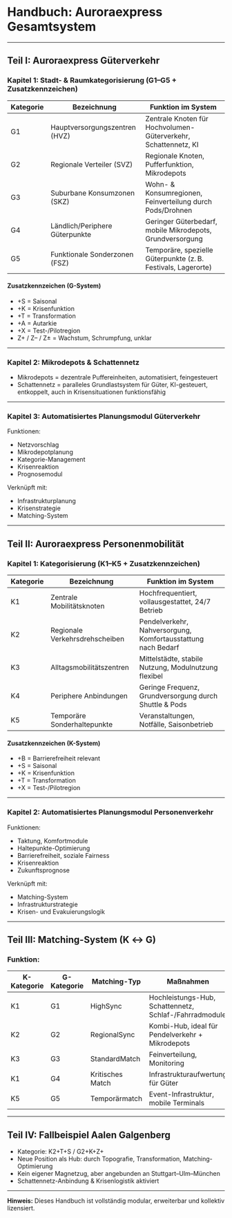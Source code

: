 <!--
Autor: Fabio Weidner
Version: 1.0
Sektion: Infrastruktur – Auroraexpress
Veröffentlichung: April 2025
-->

# Handbuch: Auroraexpress Gesamtsystem

---

## Teil I: Auroraexpress Güterverkehr

### Kapitel 1: Stadt- & Raumkategorisierung (G1–G5 + Zusatzkennzeichen)

| Kategorie | Bezeichnung                         | Funktion im System                                               |
|-----------|-------------------------------------|------------------------------------------------------------------|
| G1        | Hauptversorgungszentren (HVZ)       | Zentrale Knoten für Hochvolumen-Güterverkehr, Schattennetz, KI  |
| G2        | Regionale Verteiler (SVZ)           | Regionale Knoten, Pufferfunktion, Mikrodepots                    |
| G3        | Suburbane Konsumzonen (SKZ)         | Wohn- & Konsumregionen, Feinverteilung durch Pods/Drohnen       |
| G4        | Ländlich/Periphere Güterpunkte      | Geringer Güterbedarf, mobile Mikrodepots, Grundversorgung       |
| G5        | Funktionale Sonderzonen (FSZ)       | Temporäre, spezielle Güterpunkte (z. B. Festivals, Lagerorte)    |

#### Zusatzkennzeichen (G-System)

- +S = Saisonal
- +K = Krisenfunktion
- +T = Transformation
- +A = Autarkie
- +X = Test-/Pilotregion
- Z+ / Z– / Z± = Wachstum, Schrumpfung, unklar

---

### Kapitel 2: Mikrodepots & Schattennetz

- Mikrodepots = dezentrale Puffereinheiten, automatisiert, feingesteuert
- Schattennetz = paralleles Grundlastsystem für Güter, KI-gesteuert, entkoppelt, auch in Krisensituationen funktionsfähig

---

### Kapitel 3: Automatisiertes Planungsmodul Güterverkehr

Funktionen:
- Netzvorschlag
- Mikrodepotplanung
- Kategorie-Management
- Krisenreaktion
- Prognosemodul

Verknüpft mit:
- Infrastrukturplanung
- Krisenstrategie
- Matching-System

---

## Teil II: Auroraexpress Personenmobilität

### Kapitel 1: Kategorisierung (K1–K5 + Zusatzkennzeichen)

| Kategorie | Bezeichnung                         | Funktion im System                                               |
|-----------|-------------------------------------|------------------------------------------------------------------|
| K1        | Zentrale Mobilitätsknoten           | Hochfrequentiert, vollausgestattet, 24/7 Betrieb                 |
| K2        | Regionale Verkehrsdrehscheiben      | Pendelverkehr, Nahversorgung, Komfortausstattung nach Bedarf    |
| K3        | Alltagsmobilitätszentren            | Mittelstädte, stabile Nutzung, Modulnutzung flexibel            |
| K4        | Periphere Anbindungen               | Geringe Frequenz, Grundversorgung durch Shuttle & Pods          |
| K5        | Temporäre Sonderhaltepunkte         | Veranstaltungen, Notfälle, Saisonbetrieb                        |

#### Zusatzkennzeichen (K-System)

- +B = Barrierefreiheit relevant
- +S = Saisonal
- +K = Krisenfunktion
- +T = Transformation
- +X = Test-/Pilotregion

---

### Kapitel 2: Automatisiertes Planungsmodul Personenverkehr

Funktionen:
- Taktung, Komfortmodule
- Haltepunkte-Optimierung
- Barrierefreiheit, soziale Fairness
- Krisenreaktion
- Zukunftsprognose

Verknüpft mit:
- Matching-System
- Infrastrukturstrategie
- Krisen- und Evakuierungslogik

---

## Teil III: Matching-System (K ↔ G)

### Funktion:

| K-Kategorie | G-Kategorie | Matching-Typ     | Maßnahmen                                               |
|-------------|-------------|------------------|---------------------------------------------------------|
| K1          | G1          | HighSync         | Hochleistungs-Hub, Schattennetz, Schlaf-/Fahrradmodule |
| K2          | G2          | RegionalSync     | Kombi-Hub, ideal für Pendelverkehr + Mikrodepots       |
| K3          | G3          | StandardMatch    | Feinverteilung, Monitoring                             |
| K1          | G4          | Kritisches Match | Infrastrukturaufwertung für Güter                      |
| K5          | G5          | Temporärmatch    | Event-Infrastruktur, mobile Terminals                  |

---

## Teil IV: Fallbeispiel Aalen Galgenberg

- Kategorie: K2+T+S / G2+K+Z+
- Neue Position als Hub: durch Topografie, Transformation, Matching-Optimierung
- Kein eigener Magnetzug, aber angebunden an Stuttgart–Ulm–München
- Schattennetz-Anbindung & Krisenlogistik aktiviert

---

**Hinweis:** Dieses Handbuch ist vollständig modular, erweiterbar und kollektiv lizensiert.

